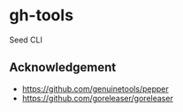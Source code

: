 # gh-tools
Seed CLI


## Acknowledgement

- https://github.com/genuinetools/pepper
- https://github.com/goreleaser/goreleaser

